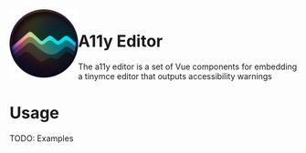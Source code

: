 <img align="left" height="120" width="120" src="assets/logo.png">

# A11y Editor

The a11y editor is a set of Vue components for embedding a tinymce editor that outputs accessibility warnings 

# Usage

TODO: Examples